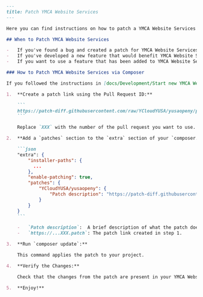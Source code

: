 ```markdown
---
title: Patch YMCA Website Services
---

Here you can find instructions on how to patch a YMCA Website Services distribution used in your project.

## When to Patch YMCA Website Services

-   If you've found a bug and created a patch for YMCA Website Services on GitHub.
-   If you've developed a new feature that would benefit YMCA Website Services and created a Pull Request (PR) to the YMCA Website Services repository.
-   If you want to use a feature that has been added to YMCA Website Services but isn't yet included in a released version.

### How to Patch YMCA Website Services via Composer

If you followed the instructions in [docs/Development/Start new YMCA Website Services project](https://github.com/YCloudYUSA/yusaopeny/blob/8.x-1.x/docs/Development/Start%20new%20OpenY%20project.md) and your `composer.json` is configured correctly, follow these steps:

1.  **Create a patch link using the Pull Request ID:**

    ```
    https://patch-diff.githubusercontent.com/raw/YCloudYUSA/yusaopeny/pull/XXX.patch
    ```

    Replace `XXX` with the number of the pull request you want to use.

2.  **Add a `patches` section to the `extra` section of your `composer.json` file:**

    ```json
    "extra": {
        "installer-paths": {
          ...
        },
        "enable-patching": true,
        "patches": {
            "YCloudYUSA/yusaopeny": {
                "Patch description": "https://patch-diff.githubusercontent.com/raw/YCloudYUSA/yusaopeny/pull/XXX.patch"
            }
        }
    }
    ```

    -   `Patch description`:  A brief description of what the patch does.  This helps you remember the purpose of the patch later.
    -   `https://...XXX.patch`: The patch link created in step 1.

3.  **Run `composer update`:**

    This command applies the patch to your project.

4.  **Verify the Changes:**

    Check that the changes from the patch are present in your YMCA Website Services installation.

5.  **Enjoy!**
```